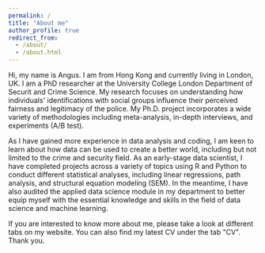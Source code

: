 ```yaml
---
permalink: /
title: "About me"
author_profile: true
redirect_from: 
  - /about/
  - /about.html
---
```


Hi, my name is Angus. I am from Hong Kong and currently living in London, UK. I am a PhD researcher at the University College London Department of Securit and Crime Science. My research focuses on understanding how individuals' identifications with social groups influence their perceived fairness and legitimacy of the police. My Ph.D. project incorporates a wide variety of methodologies including meta-analysis, in-depth interviews, and experiments (A/B test).

As I have gained more experience in data analysis and coding, I am keen to learn about how data can be used to create a better world, including but not limited to the crime and security field. As an early-stage data scientist, I have completed projects across a variety of topics using R and Python to conduct different statistical analyses, including linear regressions, path analysis, and structural equation modeling (SEM). In the meantime, I have also audited the applied data science module in my department to better equip myself with the essential knowledge and skills in the field of data science and machine learning.

If you are interested to know more about me, please take a look at different tabs on my website. You can also find my latest CV under the tab "CV". Thank you.
